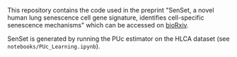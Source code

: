 This repository contains the code used in the preprint "SenSet, a novel human lung senescence cell gene signature, identifies cell-specific senescence mechanisms" which can be accessed on [bioRxiv](https://www.biorxiv.org/content/10.1101/2024.12.21.629928v2).

SenSet is generated by running the PUc estimator on the HLCA dataset (see `notebooks/PUc_Learning.ipynb`).
